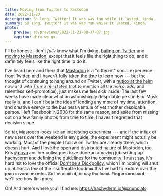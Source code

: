 ```yaml
---
title: Moving from Twitter to Mastodon
date: 2022-11-20
description: So long, Twitter! It was was fun while it lasted, kinda.
summary: So long, Twitter! It was was fun while it lasted, kinda.
photo:
    preview: s3/previews/2022-11-21-08-37-07.jpg
    caption: Here we go.
---
```


I'll be honest: I don't _fully_ know what I'm doing, [bailing on Twitter](https://twitter.com/cnunciato/status/1594361226066563072) and [moving to Mastodon](https://hachyderm.io/@cnunciato), except that it feels like the right thing to do, and it definitely feels like the right time to do it.

I've heard here and there that [Mastodon](https://joinmastodon.org/) is a "different" social experience from Twitter, and I haven't fully taken the time to learn how --- but the thought of continuing to hang around on Twitter, with a [nutjob at the helm](https://www.nytimes.com/2022/11/18/technology/elon-musk-twitter-workers-quit.html?action=click&module=Well&pgtype=Homepage&section=Technology) now and with [Trump reinstated](https://www.nytimes.com/2022/11/19/technology/trump-twitter-musk.html) (not to mention all the _noise_, _ads_, and relentless self-promotion), just makes me feel sick inside. The last few weeks have made clear what an astonishingly despicable person Elon Musk really is, and I can't bear the idea of lending any more of my time, attention, and creative energy to the business venture of yet another despicable person. I left Facebook in 2008 for the same reason, and aside from missing out on a few family photos from time to time, I haven't regretted that decision since.

So far, [Mastodon](https://mastodon.social) looks like an [interesting experiment](https://www.nytimes.com/2022/11/07/technology/mastodon-twitter-elon-musk.html?searchResultPosition=5) --- and if the influx of new users over the weekend is any guide, the experiment might actually be working. Most of the people I follow on Twitter are already there, which doesn't hurt. And I love the open and distributed nature of Mastodon, too. Kris [@nova](https://hachyderm.io/@nova) and her colleagues have done an amazing job setting up [hachyderm](https://hachyderm.io) and defining the guidelines for the community; I must say, it's hard not to love the official [Don't be a Dick policy](https://github.com/hachyderm/community#dont-be-a-dick-policy), which I'm hoping will shut up at least a few of the insufferable loudmouths I've had to endure over the past several months. So I'm excited, to say the least. Fingers crossed --- we'll see how this goes.

Oh! And here's where you'll find me: <https://hachyderm.io/@cnunciato>.
